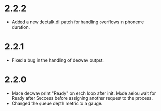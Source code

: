 2.2.2
=====

  * Added a new dectalk.dll patch for handling overflows in phoneme duration.

2.2.1
=====

  * Fixed a bug in the handling of decwav output.

2.2.0
=====

  * Made decwav print "Ready" on each loop after init.  Made aeiou wait for
    Ready after Success before assigning another request to the process.
  * Changed the queue depth metric to a gauge.
